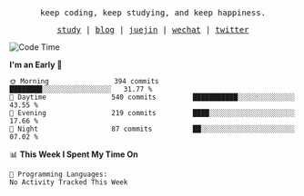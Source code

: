 <p align="center">
  <samp>
    <span>keep coding, keep studying, and keep happiness.</span>
  </samp>
</p>

<p align="center">
  <samp>
    <a href="https://github.com/ouduidui/fe-study">study</a> |
    <a href="https://deweyou.me">blog</a>  |
    <a href="https://juejin.cn/user/4309700183594366">juejin</a> |
    <a href="https://user-images.githubusercontent.com/54696834/165071004-6509e3f2-90c3-448c-9d92-3da42b0c2021.jpeg">wechat</a> |
    <a href="https://twitter.com/ouduidui">twitter</a>
  </samp>
</p>

<!--START_SECTION:waka-->
![Code Time](http://img.shields.io/badge/Code%20Time-4%2C293%20hrs%2047%20mins-blue)

**I'm an Early 🐤** 

```text
🌞 Morning                394 commits         ████████░░░░░░░░░░░░░░░░░   31.77 % 
🌆 Daytime                540 commits         ███████████░░░░░░░░░░░░░░   43.55 % 
🌃 Evening                219 commits         ████░░░░░░░░░░░░░░░░░░░░░   17.66 % 
🌙 Night                  87 commits          ██░░░░░░░░░░░░░░░░░░░░░░░   07.02 % 
```


📊 **This Week I Spent My Time On** 

```text
💬 Programming Languages: 
No Activity Tracked This Week
```


<!--END_SECTION:waka-->
